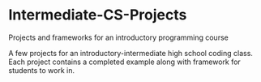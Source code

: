 # Intermediate-CS-Projects
Projects and frameworks for an introductory programming course

A few projects for an introductory-intermediate high school coding class. Each project contains a completed example along with framework for students to work in. 
